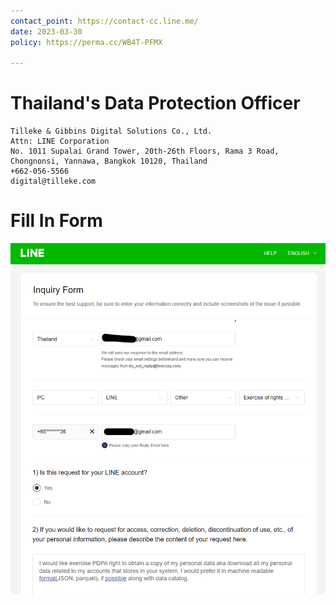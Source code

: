 ```yaml
---
contact_point: https://contact-cc.line.me/
date: 2023-03-30
policy: https://perma.cc/WB4T-PFMX

---
```


# Thailand's Data Protection Officer
```
Tilleke & Gibbins Digital Solutions Co., Ltd.
Attn: LINE Corporation
No. 1011 Supalai Grand Tower, 20th-26th Floors, Rama 3 Road, Chongnonsi, Yannawa, Bangkok 10120, Thailand
+662-056-5566
digital@tilleke.com
```

# Fill In Form
![Fill In Form](Reqs\assets\LINE_Fillin_1.png)
